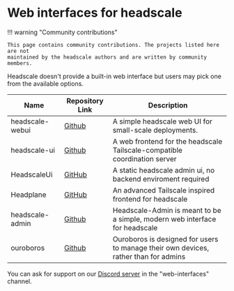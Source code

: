 # Web interfaces for headscale

!!! warning "Community contributions"

    This page contains community contributions. The projects listed here are not
    maintained by the headscale authors and are written by community members.

Headscale doesn't provide a built-in web interface but users may pick one from the available options.

| Name            | Repository Link                                         | Description                                                                         |
| --------------- | ------------------------------------------------------- | ----------------------------------------------------------------------------------- |
| headscale-webui | [Github](https://github.com/ifargle/headscale-webui)    | A simple headscale web UI for small-scale deployments.                              |
| headscale-ui    | [Github](https://github.com/gurucomputing/headscale-ui) | A web frontend for the headscale Tailscale-compatible coordination server           |
| HeadscaleUi     | [GitHub](https://github.com/simcu/headscale-ui)         | A static headscale admin ui, no backend enviroment required                         |
| Headplane       | [GitHub](https://github.com/tale/headplane)             | An advanced Tailscale inspired frontend for headscale                               |
| headscale-admin | [Github](https://github.com/GoodiesHQ/headscale-admin)  | Headscale-Admin is meant to be a simple, modern web interface for headscale         |
| ouroboros       | [Github](https://github.com/yellowsink/ouroboros)       | Ouroboros is designed for users to manage their own devices, rather than for admins |

You can ask for support on our [Discord server](https://discord.gg/c84AZQhmpx) in the "web-interfaces" channel.
